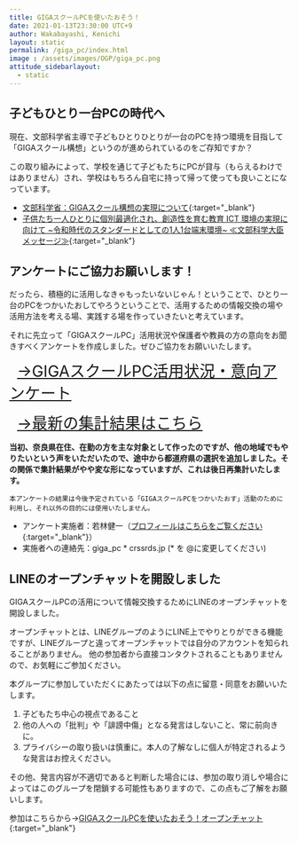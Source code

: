 ```yaml
---
title: GIGAスクールPCを使いたおそう！
date: 2021-01-13T23:30:00 UTC+9
author: Wakabayashi, Kenichi
layout: static
permalink: /giga_pc/index.html
image : /assets/images/OGP/giga_pc.png
attitude_sidebarlayout:
  - static
---
```

## 子どもひとり一台PCの時代へ
現在、文部科学省主導で子どもひとりひとりが一台のPCを持つ環境を目指して「GIGAスクール構想」というのが進められているのをご存知ですか？

この取り組みによって、学校を通じて子どもたちにPCが貸与（もらえるわけではありません）され、学校はもちろん自宅に持って帰って使っても良いことになっています。

- [文部科学省：GIGAスクール構想の実現について](https://www.mext.go.jp/a_menu/other/index_00001.htm){:target="_blank"}
- [子供たち一人ひとりに個別最適化され、創造性を育む教育 ICT 環境の実現に向けて ~令和時代のスタンダードとしての1人1台端末環境~ ≪文部科学大臣メッセージ≫](https://www.mext.go.jp/content/20191225-mxt_syoto01_000003278_03.pdf){:target="_blank"}

## アンケートにご協力お願いします！
だったら、積極的に活用しなきゃもったいないじゃん！ということで、ひとり一台のPCをつかいたおしてやろうということで、活用するための情報交換の場や活用方法を考える場、実践する場を作っていきたいと考えています。

それに先立って「GIGAスクールPC」活用状況や保護者や教員の方の意向をお聞きすべくアンケートを作成しました。ぜひご協力をお願いいたします。

<a href="https://forms.gle/ErWzBFaJ2jyDYNNG7" target="_blank" style="font-size:2em; padding:0.5em; margin: 10px 0">→GIGAスクールPC活用状況・意向アンケート</a>

<a href="https://docs.google.com/forms/d/e/1FAIpQLSf62jpt1k_d1b-L8QjKUXKAPlYcqeEOvYexaHYtRag5sVQU5A/viewanalytics" target="_blank"  style="font-size:2em; padding:0.5em; margin: 20px 0 0 0">→最新の集計結果はこちら</a>

**当初、奈良県在住、在勤の方を主な対象として作ったのですが、他の地域でもやりたいという声をいただいたので、途中から都道府県の選択を追加しました。その関係で集計結果がやや変な形になっていますが、これは後日再集計いたします。**

```
本アンケートの結果は今後予定されている「GIGAスクールPCをつかいたおす」活動のために利用し、それ以外の目的には使用いたしません。
```

- アンケート実施者：若林健一（[プロフィールはこちらをご覧ください](https://crssrds.jp/aboutme/){:target="_blank"}）
- 実施者への連絡先：giga_pc * crssrds.jp (* を @に変更してください)

## LINEのオープンチャットを開設しました
GIGAスクールPCの活用について情報交換するためにLINEのオープンチャットを開設しました。

オープンチャットとは、LINEグループのようにLINE上でやりとりができる機能ですが、LINEグループと違ってオープンチャットでは自分のアカウントを知られることがありません。
他の参加者から直接コンタクトされることもありませんので、お気軽にご参加ください。

本グループに参加していただくにあたっては以下の点に留意・同意をお願いいたします。

1. 子どもたち中心の視点であること
2. 他の人への「批判」や「誹謗中傷」となる発言はしないこと、常に前向きに。
3. プライバシーの取り扱いは慎重に。本人の了解なしに個人が特定されるような発言はお控えください。

その他、発言内容が不適切であると判断した場合には、参加の取り消しや場合によってはこのグループを閉鎖する可能性もありますので、この点もご了解をお願いします。

参加はこちらから→[GIGAスクールPCを使いたおそう！オープンチャット](bit.ly/giga_pc_chat){:target="_blank"}